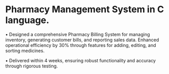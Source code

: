 <h1>Pharmacy Management System in C language. </h1>

 • Designed a comprehensive Pharmacy Billing System for managing inventory, generating customer bills, and reporting sales data. Enhanced operational efficiency by 30% through features for adding, editing, and sorting medicines.
 
 • Delivered within 4 weeks, ensuring robust functionality and accuracy through rigorous testing.

